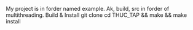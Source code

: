 My project is in forder named example. Ak, build, src in forder of multithreading.
Build & Install
git clone 
cd THUC_TAP && make && make install
